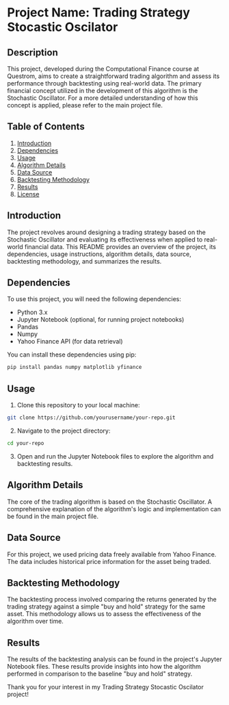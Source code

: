 # Project Name: Trading Strategy Stocastic Oscilator

## Description

This project, developed during the Computational Finance course at Questrom, aims to create a straightforward trading algorithm and assess its performance through backtesting using real-world data. The primary financial concept utilized in the development of this algorithm is the Stochastic Oscillator. For a more detailed understanding of how this concept is applied, please refer to the main project file.

## Table of Contents

1. [Introduction](#introduction)
2. [Dependencies](#dependencies)
3. [Usage](#usage)
4. [Algorithm Details](#algorithm-details)
5. [Data Source](#data-source)
6. [Backtesting Methodology](#backtesting-methodology)
7. [Results](#results)
8. [License](#license)

## Introduction

The project revolves around designing a trading strategy based on the Stochastic Oscillator and evaluating its effectiveness when applied to real-world financial data. This README provides an overview of the project, its dependencies, usage instructions, algorithm details, data source, backtesting methodology, and summarizes the results.

## Dependencies

To use this project, you will need the following dependencies:

- Python 3.x
- Jupyter Notebook (optional, for running project notebooks)
- Pandas
- Numpy
- Yahoo Finance API (for data retrieval)

You can install these dependencies using pip:

```bash
pip install pandas numpy matplotlib yfinance
```

## Usage

1. Clone this repository to your local machine:

```bash
git clone https://github.com/yourusername/your-repo.git
```

2. Navigate to the project directory:

```bash
cd your-repo
```

3. Open and run the Jupyter Notebook files to explore the algorithm and backtesting results.

## Algorithm Details

The core of the trading algorithm is based on the Stochastic Oscillator. A comprehensive explanation of the algorithm's logic and implementation can be found in the main project file.

## Data Source

For this project, we used pricing data freely available from Yahoo Finance. The data includes historical price information for the asset being traded.

## Backtesting Methodology

The backtesting process involved comparing the returns generated by the trading strategy against a simple "buy and hold" strategy for the same asset. This methodology allows us to assess the effectiveness of the algorithm over time.

## Results

The results of the backtesting analysis can be found in the project's Jupyter Notebook files. These results provide insights into how the algorithm performed in comparison to the baseline "buy and hold" strategy.

Thank you for your interest in my Trading Strategy Stocastic Oscilator project!
